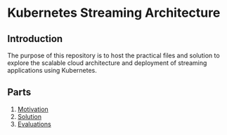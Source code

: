 # Kubernetes Streaming Architecture

## Introduction

The purpose of this repository is to host the practical files and solution to explore the scalable cloud architecture and deployment of streaming applications using Kubernetes.

## Parts
1. [Motivation](https://github.com/abarrak/kubernetes-streaming-architecuture/tree/master/motivation)
2. [Solution](https://github.com/abarrak/kubernetes-streaming-architecuture/tree/master/solution)
3. [Evaluations](https://github.com/abarrak/kubernetes-streaming-architecuture/tree/master/evaluations)


